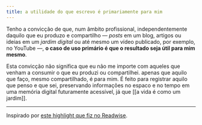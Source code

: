 ```yaml
---
title: a utilidade do que escrevo é primariamente para mim
---
```


Tenho a convicção de que, num âmbito profissional, independentemente daquilo que eu produzo e compartilho — *posts* em um blog, artigos ou ideias em um *jardim digital* ou até mesmo um vídeo publicado, por exemplo, no YouTube —, **o caso de uso primário é que o resultado seja útil para mim mesmo**. 

Esta convicção não significa que eu não me importe com aqueles que venham a consumir o que eu produzi ou compartilhei. apenas que aquilo que faço, mesmo compartilhado, é para mim. É feito para registrar aquilo que penso e que sei, preservando informações no espaco e no tempo em uma memória digital futuramente acessível, já que [[a vida é como um jardim]].

---
Inspirado por [este highlight que fiz no Readwise](https://readwise.io/bookreview/22158406?highlight=436821991).